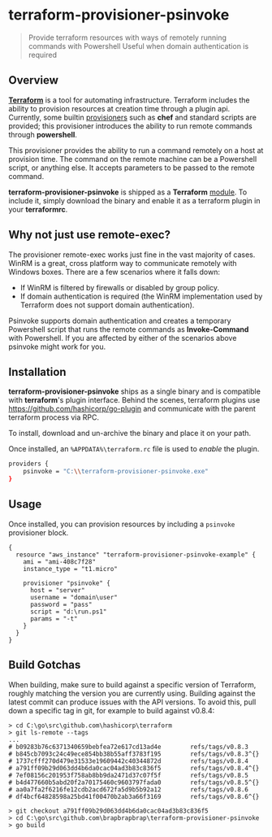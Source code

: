 # terraform-provisioner-psinvoke
> Provide terraform resources with ways of remotely running commands with Powershell
> Useful when domain authentication is required

## Overview

**[Terraform](https://github.com/hashicorp/terraform)** is a tool for automating infrastructure. Terraform includes the ability to provision resources at creation time through a plugin api. Currently, some builtin [provisioners](https://www.terraform.io/docs/provisioners/) such as **chef** and standard scripts are provided; this provisioner introduces the ability to run remote commands through **powershell**.

This provisioner provides the ability to run a command remotely on a host at provision time. The command on the remote machine can be a Powershell script, or anything else. It accepts parameters to be passed to the remote command.

**terraform-provisioner-psinvoke** is shipped as a **Terraform** [module](https://www.terraform.io/docs/modules/create.html). To include it, simply download the binary and enable it as a terraform plugin in your **terraformrc**.

## Why not just use remote-exec?

The provisioner remote-exec works just fine in the vast majority of cases. WinRM is a great, cross platform way to communicate remotely with Windows boxes. There are a few scenarios where it falls down:

* If WinRM is filtered by firewalls or disabled by group policy.
* If domain authentication is required (the WinRM implementation used by Terraform does not support domain authentication).

Psinvoke supports domain authentication and creates a temporary Powershell script that runs the remote commands as **Invoke-Command** with Powershell. If you are affected by either of the scenarios above psinvoke might work for you.

## Installation

**terraform-provisioner-psinvoke** ships as a single binary and is compatible with **terraform**'s plugin interface. Behind the scenes, terraform plugins use https://github.com/hashicorp/go-plugin and communicate with the parent terraform process via RPC.

To install, download and un-archive the binary and place it on your path.

Once installed, an `%APPDATA%\terraform.rc` file is used to _enable_ the plugin.

```bash
providers {
    psinvoke = "C:\\terraform-provisioner-psinvoke.exe"
}
```

## Usage

Once installed, you can provision resources by including a `psinvoke` provisioner block.

```
{
  resource "aws_instance" "terraform-provisioner-psinvoke-example" {
    ami = "ami-408c7f28"
    instance_type = "t1.micro"

    provisioner "psinvoke" {
      host = "server"
      username = "domain\user"
      password = "pass"
      script = "d:\run.ps1"
      params = "-t"
    }
  }
}
```

## Build Gotchas

When building, make sure to build against a specific version of Terraform, roughly matching the version you are currently using. Building against the latest commit can produce issues with the API versions. To avoid this, pull down a specific tag in git, for example to build against v0.8.4:

```
> cd C:\go\src\github.com\hashicorp\terraform
> git ls-remote --tags
...
# b09283b76c6371340659bebfea72e617cd13ad4e        refs/tags/v0.8.3
# b845cb7093c24c49ece854bb38b55aff3783f195        refs/tags/v0.8.3^{}
# 1737cfff270d479e31533e19609442c40344872d        refs/tags/v0.8.4
# a791ff09b29d063dd4b6da0cac04ad3b83c836f5        refs/tags/v0.8.4^{}
# 7ef08156c201953f758ab8bb9da2471d37c07f5f        refs/tags/v0.8.5
# b4d477660b5abd20f2a70175460c9603797fada0        refs/tags/v0.8.5^{}
# aa0a7fa2f6216fe12cdb2acd672fa5d9b5b92a12        refs/tags/v0.8.6
# df4bcf64828598a25bd41f00470b2ab3a66f3169        refs/tags/v0.8.6^{}

> git checkout a791ff09b29d063dd4b6da0cac04ad3b83c836f5
> cd C:\go\src\github.com\brapbrapbrap\terraform-provisioner-psinvoke
> go build
```
